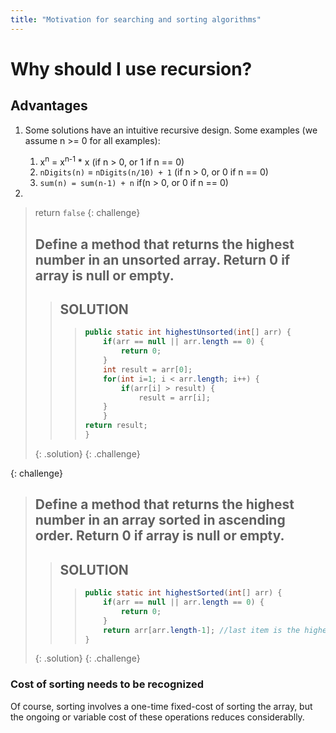 ```yaml
---
title: "Motivation for searching and sorting algorithms"
---
```


# Why should I use recursion?

## Advantages

1. Some solutions have an intuitive recursive design. Some examples (we assume n >= 0 for all examples):

	1. x<sup>n</sup> = x<sup>n-1</sup> * x (if n > 0, or 1 if n == 0)
	2. `nDigits(n)` = `nDigits(n/10) + 1` (if n > 0, or 0 if n == 0)
	3. `sum(n) = sum(n-1) + n` if(n > 0, or 0 if n == 0)

2. 
>return `false`
{: challenge}
> ## Define a method that returns the highest number in an unsorted array. Return 0 if array is null or empty.
>> ## SOLUTION
>>> ```java
>>> public static int highestUnsorted(int[] arr) {
>>> 	if(arr == null || arr.length == 0) {
>>> 		return 0;
>>> 	}
>>> 	int result = arr[0];
>>> 	for(int i=1; i < arr.length; i++) {
>>> 		if(arr[i] > result) {
>>> 			result = arr[i];
>>>		}
>>> 	}
>>>	return result;
>>> }
>>> ```
>{: .solution}
{: .challenge}

{: challenge}
> ## Define a method that returns the highest number in an array sorted in ascending order. Return 0 if array is null or empty.
>> ## SOLUTION
>>> ```java
>>> public static int highestSorted(int[] arr) {
>>> 	if(arr == null || arr.length == 0) {
>>> 		return 0;
>>> 	}
>>> 	return arr[arr.length-1]; //last item is the highest item
>>> }
>>> ```
>{: .solution}
{: .challenge}

### Cost of sorting needs to be recognized

Of course, sorting involves a one-time fixed-cost of sorting the array, but the ongoing or variable cost of these operations reduces considerablly.